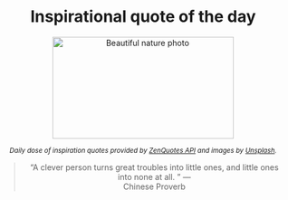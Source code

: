 
<div align="center">

# Inspirational quote of the day

<img src="./data/photo.jpeg" alt="Beautiful nature photo" width="320" height="180">

<sub><i>Daily dose of inspiration quotes provided by [ZenQuotes API](https://zenquotes.io/) and images by [Unsplash](https://unsplash.com/).</i></sub>


<blockquote>&ldquo;A clever person turns great troubles into little ones, and little ones into none at all. &rdquo; &mdash; <footer>Chinese Proverb</footer></blockquote>

</div>
